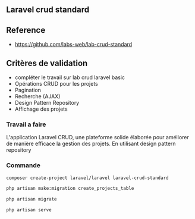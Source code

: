 ## Laravel crud standard

## Reference 

- https://github.com/labs-web/lab-crud-standard

## Critères de validation

- compléter le travail sur lab crud laravel basic
- Opérations CRUD pour les projets
- Pagination
- Recherche (AJAX)
- Design Pattern Repository
- Affichage des projets

### Travail a faire 

L'application Laravel CRUD, une plateforme solide élaborée pour améliorer de manière efficace la gestion des projets. En utilisant design pattern repository 


### Commande 

```bash
composer create-project laravel/laravel laravel-crud-standard

```

```bash
php artisan make:migration create_projects_table

```

```bash
php artisan migrate

```

```bash
php artisan serve

```



